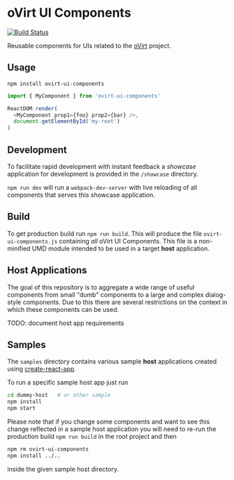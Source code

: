 # oVirt UI Components
[![Build Status](https://travis-ci.org/matobet/ovirt-ui-components.svg?branch=master)](https://travis-ci.org/matobet/ovirt-ui-components)

Reusable components for UIs related to the [oVirt](http://ovirt.org) project.

## Usage

`npm install ovirt-ui-components`

```javascript
import { MyComponent } from 'ovirt-ui-components'

ReactDOM.render(
  <MyComponent prop1={foo} prop2={bar} />,
  document.getElementById('my-root')
)
```

## Development

To facilitate rapid development with instant feedback a *showcase* application for development
is provided in the `/showcase` directory.

`npm run dev` will run a `webpack-dev-server` with live reloading of
all components that serves this showcase application.

## Build

To get production build run `npm run build`. This will produce the file `ovirt-ui-components.js` containing *all*
oVirt UI Components. This file is a non-minified UMD module intended to be used in a target **host** application.

## Host Applications

The goal of this repository is to aggregate a wide range of useful components from small "dumb" components
to a large and complex dialog-style components. Due to this there are several restrictions on the context
in which these components can be used.

TODO: document host app requirements

## Samples

The `samples` directory contains various sample **host** applications created using
[create-react-app](https://facebook.github.io/react/blog/2016/07/22/create-apps-with-no-configuration.html).

To run a specific sample host app just run
```bash
cd dummy-host   # or other sample
npm install
npm start
```

Please note that if you change some components and want to see this change reflected in a sample host application
you will need to re-run the production build `npm run build` in the root project and then
```bash
npm rm ovirt-ui-components
npm install ../..
```
inside the given sample host directory.
